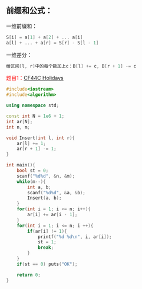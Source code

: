 ## 前缀和公式：

一维前缀和：

```c++
S[i] = a[1] + a[2] + ... a[i]
a[l] + ... + a[r] = S[r] - S[l - 1]
```

一维差分：

```c++
给区间[l, r]中的每个数加上c：B[l] += c, B[r + 1] -= c
```
<font color=red>题目1：</font>[CF44C Holidays](https://www.luogu.com.cn/problem/CF44C)

```C++
#include<iostream>
#include<algorithm>

using namespace std;

const int N = 1e6 + 1;
int ar[N];
int n, m;

void Insert(int l, int r){
    ar[l] += 1;
    ar[r + 1] -= 1;
}

int main(){
    bool st = 0;
    scanf("%d%d", &n, &m);
    while(m--){
        int a, b;
        scanf("%d%d", &a, &b);
        Insert(a, b);
    }
    for(int i = 1; i <= n; i++){
        ar[i] += ar[i - 1];
    }
    for(int i = 1; i <= n; i ++){
        if(ar[i] != 1){
            printf("%d %d\n", i, ar[i]);
            st = 1;
            break;
        }
    }
    if(st == 0) puts("OK");

    return 0;
}
```

